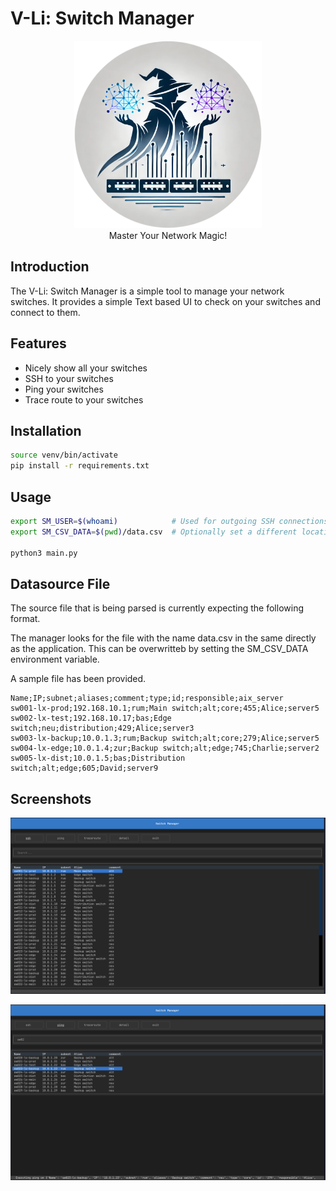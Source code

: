 # V-Li: Switch Manager

<p align="center">
    <img src="images/switch-manager-logo.png" alt="Switch Manager Image" width="300" height="300">
    <br/>
    Master Your Network Magic!
</p>

## Introduction

The V-Li: Switch Manager is a simple tool to manage your network switches. It provides a simple Text based UI to check on your switches and connect to them.

## Features

- Nicely show all your switches
- SSH to your switches
- Ping your switches
- Trace route to your switches

## Installation

```bash
source venv/bin/activate
pip install -r requirements.txt 
```

## Usage
```bash
export SM_USER=$(whoami)            # Used for outgoing SSH connections
export SM_CSV_DATA=$(pwd)/data.csv  # Optionally set a different location for the CSV file

python3 main.py
```

## Datasource File

The source file that is being parsed is currently expecting the following format.

The manager looks for the file with the name data.csv in the same directly as the application. This can be overwritteb by setting the SM_CSV_DATA environment variable.

A sample file has been provided.

```csv
Name;IP;subnet;aliases;comment;type;id;responsible;aix_server
sw001-lx-prod;192.168.10.1;rum;Main switch;alt;core;455;Alice;server5
sw002-lx-test;192.168.10.17;bas;Edge switch;neu;distribution;429;Alice;server3
sw003-lx-backup;10.0.1.3;rum;Backup switch;alt;core;279;Alice;server5
sw004-lx-edge;10.0.1.4;zur;Backup switch;alt;edge;745;Charlie;server2
sw005-lx-dist;10.0.1.5;bas;Distribution switch;alt;edge;605;David;server9
```


## Screenshots

<p align="center">
    <img src="images/switch-manager-screenshot.png" alt="Switch Manager Screenshot">
</p>

<p align="center">
    <img src="images/switch-manager-screenshot-2.png" alt="Switch Manager Screenshot">
</p>

